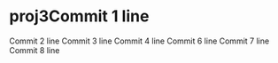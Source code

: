 # proj3Commit 1 line
Commit 2 line
Commit 3 line
Commit 4 line
Commit 6 line
Commit 7 line
Commit 8 line
